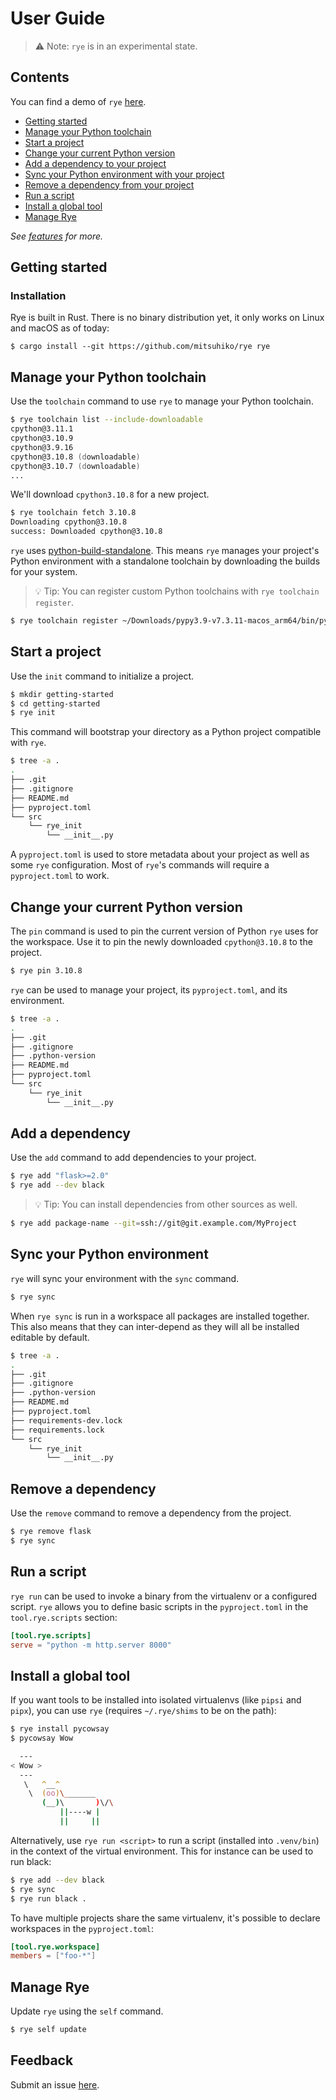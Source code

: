 # User Guide

> ⚠️ Note: `rye` is in an experimental state.

## Contents

You can find a demo of `rye` [here](https://youtu.be/CyI8TBuKPF0).

* [Getting started](#getting-started)
* [Manage your Python toolchain](#manage-your-python-toolchain)
* [Start a project](#start-a-project)
* [Change your current Python version](#change-your-current-python-version)
* [Add a dependency to your project](#add-a-dependency)
* [Sync your Python environment with your project](#sync-your-python-environment)
* [Remove a dependency from your project](#remove-a-dependency)
* [Run a script](#run-a-script)
* [Install a global tool](#install-a-global-tool)
* [Manage Rye](#manage-rye)

*See [features](./features.md) for more.*

## Getting started

### Installation

Rye is built in Rust. There is no binary distribution yet, it only works on Linux and macOS as of today:

```
$ cargo install --git https://github.com/mitsuhiko/rye rye
```

## Manage your Python toolchain

Use the `toolchain` command to use `rye` to manage your Python toolchain.

```zsh
$ rye toolchain list --include-downloadable
cpython@3.11.1
cpython@3.10.9
cpython@3.9.16
cpython@3.10.8 (downloadable)
cpython@3.10.7 (downloadable)
...
```

We'll download `cpython3.10.8` for a new project.

```zsh
$ rye toolchain fetch 3.10.8
Downloading cpython@3.10.8
success: Downloaded cpython@3.10.8
```

`rye` uses [python-build-standalone](https://github.com/indygreg/python-build-standalone). This means `rye` manages your project's Python environment with a standalone toolchain by downloading the builds for your system.

> 💡 Tip: You can register custom Python toolchains with `rye toolchain register`.

```zsh
$ rye toolchain register ~/Downloads/pypy3.9-v7.3.11-macos_arm64/bin/python
```

## Start a project

Use the `init` command to initialize a project.

```zsh
$ mkdir getting-started
$ cd getting-started
$ rye init
```

This command will bootstrap your directory as a Python project compatible with `rye`.

```zsh
$ tree -a .
.
├── .git
├── .gitignore
├── README.md
├── pyproject.toml
└── src
    └── rye_init
        └── __init__.py
```

A `pyproject.toml` is used to store metadata about your project as well as some `rye` configuration. Most of `rye`'s commands will require a `pyproject.toml` to work.


## Change your current Python version

The `pin` command is used to pin the current version of Python `rye` uses for the workspace. Use it to pin the newly downloaded `cpython@3.10.8` to the project.

```zsh
$ rye pin 3.10.8
```

`rye` can be used to manage your project, its `pyproject.toml`, and its environment.

```zsh
$ tree -a .
.
├── .git
├── .gitignore
├── .python-version
├── README.md
├── pyproject.toml
└── src
    └── rye_init
        └── __init__.py
```

## Add a dependency

Use the `add` command to add dependencies to your project.

```zsh
$ rye add "flask>=2.0"
$ rye add --dev black
```

> 💡 Tip: You can install dependencies from other sources as well.

```zsh
$ rye add package-name --git=ssh://git@git.example.com/MyProject
```

## Sync your Python environment

`rye` will sync your environment with the `sync` command.

```zsh
$ rye sync
```

When `rye sync` is run in a workspace all packages are installed together. This also means that they can inter-depend as they will all be installed editable by default.

```zsh
$ tree -a .
.
├── .git
├── .gitignore
├── .python-version
├── README.md
├── pyproject.toml
├── requirements-dev.lock
├── requirements.lock
└── src
    └── rye_init
        └── __init__.py
```

## Remove a dependency

Use the `remove` command to remove a dependency from the project.

```zsh
$ rye remove flask
$ rye sync
```

## Run a script

`rye run` can be used to invoke a binary from the virtualenv or a configured script. `rye` allows you to define basic scripts in the `pyproject.toml` in the `tool.rye.scripts` section:

```toml
[tool.rye.scripts]
serve = "python -m http.server 8000"
```

## Install a global tool

If you want tools to be installed into isolated virtualenvs (like `pipsi` and `pipx`), you can use `rye` (requires `~/.rye/shims` to be on the path):

```zsh
$ rye install pycowsay
$ pycowsay Wow

  ---
< Wow >
  ---
   \   ^__^
    \  (oo)\_______
       (__)\       )\/\
           ||----w |
           ||     ||
```

Alternatively, use `rye run <script>` to run a script (installed into `.venv/bin`) in the context of the virtual environment. This for instance can be used to run black:

```zsh
$ rye add --dev black
$ rye sync
$ rye run black .
```

To have multiple projects share the same virtualenv, it's possible to declare workspaces in the `pyproject.toml`:

```toml
[tool.rye.workspace]
members = ["foo-*"]
```

## Manage Rye

Update `rye` using the `self` command.

```zsh
$ rye self update
```

## Feedback

Submit an issue [here](https://github.com/mitsuhiko/rye/issues/new/choose).

